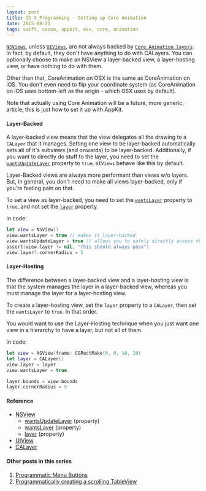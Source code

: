 ```yaml
---
layout: post
title: OS X Programming - Setting up Core Animation
date: 2015-08-21
tags: swift, cocoa, appkit, osx, core, animation
---
```


[`NSViews`](https://developer.apple.com/library/mac/documentation/Cocoa/Reference/ApplicationKit/Classes/NSView_Class/index.html#//apple_ref/occ/cl/NSView), unless [`UIViews`](https://developer.apple.com/library/ios/documentation/UIKit/Reference/UIView_Class/index.html#//apple_ref/occ/cl/UIView), are not always backed by [`Core Animation layers`](https://developer.apple.com/library/mac/documentation/GraphicsImaging/Reference/CALayer_class/index.html). In fact, by default, they don't have anything to do with CALayers. You can optionally choose to make an NSView a layer-backed view, a layer-hosting view, or have nothing to do with them.

Other than that, CoreAnimation on OSX is the same as CoreAnimation on iOS. You don't even need to flip your coordinate system (as CoreAnimation on iOS uses bottom-left as the origin - which OSX uses by default).

Note that actually using Core Animation will be a future, more generic, article, this is just how to set it up with AppKit.

#### Layer-Backed

A layer-backed view means that the view delegates all the drawing to a `CALayer` that it manages. Setting one view to be layer-backed automatically sets all of it's subviews (and onwards) to be layer-backed. Additionally, if you want to directly do stuff to the layer, you need to set the [`wantsUpdateLayer`](https://developer.apple.com/library/mac/documentation/Cocoa/Reference/ApplicationKit/Classes/NSView_Class/index.html#//apple_ref/occ/instp/NSView/wantsUpdateLayer) property to `true`. `UIViews` behave like this by default.

Layer-Backed views are always more performant than views w/o layers. But, in general, you don't need to make all views layer-backed, only if you're feeling pain on that.

To set a view as layer-backed, you need to set the [`wantsLayer`](https://developer.apple.com/library/mac/documentation/Cocoa/Reference/ApplicationKit/Classes/NSView_Class/index.html#//apple_ref/occ/instp/NSView/wantsLayer) property to `true`, and not set the [`layer`](https://developer.apple.com/library/mac/documentation/Cocoa/Reference/ApplicationKit/Classes/NSView_Class/index.html#//apple_ref/occ/instp/NSView/layer) property.

In code:

```swift
let view = NSView()
view.wantsLayer = true // makes it layer-backed
view.wantsUpdateLayer = true // allows you to safely directly access the layer
assert(view.layer != nil, "this should always pass")
view.layer?.cornerRadius = 5
```

#### Layer-Hosting

The difference between a layer-backed view and a layer-hosting view is that the system manages the layer in a layer-backed view, whereas you must manage the layer for a layer-hosting view.

To create a layer-hosting view, set the `layer` property to a `CALayer`, then set the `wantsLayer` to `true`. In that order.

You would want to use the Layer-Hosting technique when you just want one view in a hierarchy to have a layer, but not all of them.

In code:

```swift
let view = NSView(frame: CGRectMake(0, 0, 10, 10)
let layer = CALayer()
view.layer = layer
view.wantsLayer = true

layer.bounds = view.bounds
layer.cornerRadius = 5
```


#### Reference
- [NSView](https://developer.apple.com/library/mac/documentation/Cocoa/Reference/ApplicationKit/Classes/NSView_Class/index.html#//apple_ref/occ/cl/NSView)
    - [wantsUpdateLayer](https://developer.apple.com/library/mac/documentation/Cocoa/Reference/ApplicationKit/Classes/NSView_Class/index.html#//apple_ref/occ/instp/NSView/wantsUpdateLayer) (property)
    - [wantsLayer](https://developer.apple.com/library/mac/documentation/Cocoa/Reference/ApplicationKit/Classes/NSView_Class/index.html#//apple_ref/occ/instp/NSView/wantsLayer)  (property)
    - [layer](https://developer.apple.com/library/mac/documentation/Cocoa/Reference/ApplicationKit/Classes/NSView_Class/index.html#//apple_ref/occ/instp/NSView/layer) (property)
- [UIView](https://developer.apple.com/library/ios/documentation/UIKit/Reference/UIView_Class/index.html#//apple_ref/occ/cl/UIView)
- [CALayer](https://developer.apple.com/library/mac/documentation/GraphicsImaging/Reference/CALayer_class/index.html)

#### Other posts in this series
1. [Programmatic Menu Buttons](/2015/08/14/osx-programming-programmatic-menu-buttons/)
2. [Programmatically creating a scrolling TableView](/2015/08/08/osx-programming-programmatic-scrolling-tableview/)
